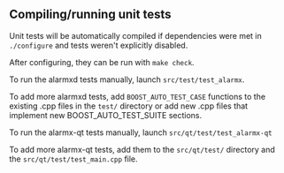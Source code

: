 Compiling/running unit tests
------------------------------------

Unit tests will be automatically compiled if dependencies were met in `./configure`
and tests weren't explicitly disabled.

After configuring, they can be run with `make check`.

To run the alarmxd tests manually, launch `src/test/test_alarmx`.

To add more alarmxd tests, add `BOOST_AUTO_TEST_CASE` functions to the existing
.cpp files in the `test/` directory or add new .cpp files that
implement new BOOST_AUTO_TEST_SUITE sections.

To run the alarmx-qt tests manually, launch `src/qt/test/test_alarmx-qt`

To add more alarmx-qt tests, add them to the `src/qt/test/` directory and
the `src/qt/test/test_main.cpp` file.
